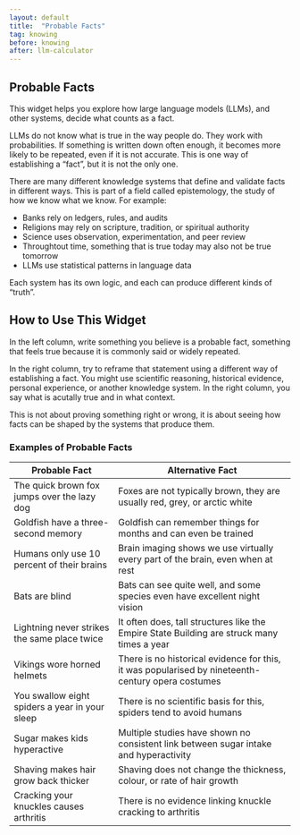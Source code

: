 ```yaml
---
layout: default
title:  "Probable Facts"
tag: knowing
before: knowing
after: llm-calculator
---
```


## Probable Facts

This widget helps you explore how large language models (LLMs), and other systems, decide what counts as a fact.

LLMs do not know what is true in the way people do. They work with probabilities. If something is written down often enough, it becomes more likely to be repeated, even if it is not accurate. This is one way of establishing a “fact”, but it is not the only one.

There are many different knowledge systems that define and validate facts in different ways. This is part of a field called epistemology, the study of how we know what we know. For example:

- Banks rely on ledgers, rules, and audits  
- Religions may rely on scripture, tradition, or spiritual authority  
- Science uses observation, experimentation, and peer review
- Throughtout time, something that is true today may also not be true tomorrow 
- LLMs use statistical patterns in language data  

Each system has its own logic, and each can produce different kinds of “truth”.

## How to Use This Widget

In the left column, write something you believe is a probable fact, something that feels true because it is commonly said or widely repeated.

In the right column, try to reframe that statement using a different way of establishing a fact. You might use scientific reasoning, historical evidence, personal experience, or another knowledge system. In the right column, you say what is acutally true and in what context. 

This is not about proving something right or wrong, it is about seeing how facts can be shaped by the systems that produce them.

<script
	type="module"
	src="https://gradio.s3-us-west-2.amazonaws.com/5.12.0/gradio.js"
></script>

<gradio-app src="https://willsh1997-probable-fact-examples.hf.space"></gradio-app>

### Examples of Probable Facts

| Probable Fact | Alternative Fact |
| ------------- | ---------------- |
| The quick brown fox jumps over the lazy dog | Foxes are not typically brown, they are usually red, grey, or arctic white |
| Goldfish have a three-second memory | Goldfish can remember things for months and can even be trained |
| Humans only use 10 percent of their brains | Brain imaging shows we use virtually every part of the brain, even when at rest |
| Bats are blind | Bats can see quite well, and some species even have excellent night vision |
| Lightning never strikes the same place twice | It often does, tall structures like the Empire State Building are struck many times a year |
| Vikings wore horned helmets | There is no historical evidence for this, it was popularised by nineteenth-century opera costumes |
| You swallow eight spiders a year in your sleep | There is no scientific basis for this, spiders tend to avoid humans |
| Sugar makes kids hyperactive | Multiple studies have shown no consistent link between sugar intake and hyperactivity |
| Shaving makes hair grow back thicker | Shaving does not change the thickness, colour, or rate of hair growth |
| Cracking your knuckles causes arthritis | There is no evidence linking knuckle cracking to arthritis |
